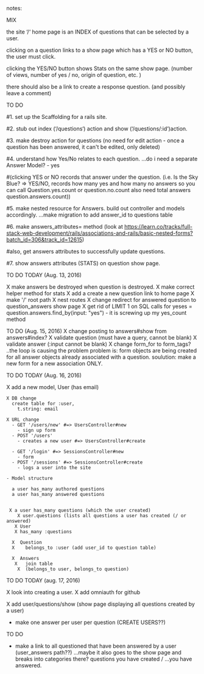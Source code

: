 notes:

MIX

the site ‘/‘ home page is an INDEX of questions that can be selected by a user.

clicking on a question links to a show page which has a YES or NO button, the user must click. 

clicking the YES/NO button shows Stats on the same show page. (number of views, number of yes / no, origin of question, etc. ) 


there should also be a link to create a response question. (and possibly leave a comment) 


TO DO 

#1. set up the Scaffolding for a rails site. 

#2. stub out index (‘/questions‘) action and show (‘/questions/:id‘)action. 

#3. make destroy action for questions (no need for edit action - once a question has been answered, it can't be edited, only deleted)

#4. understand how Yes/No relates to each question. …do i need a separate Answer Model? - yes

#(clicking YES or NO records that answer under the question. (i.e. Is the Sky Blue? => YES/NO, records how many yes and how many no answers so you can call Question.yes.count or question.no.count also need total answers question.answers.count))

#5. make nested resource for Answers. build out controller and models accordingly. ...make migration to add answer_id to questions table  


#6. make answers_attributes= method (look at https://learn.co/tracks/full-stack-web-development/rails/associations-and-rails/basic-nested-forms?batch_id=306&track_id=12615) 

#also, get answers attributes to successfully update questions. 

#7. show answers attributes (STATS) on question show page. 


TO DO TODAY (Aug. 13, 2016)

X make answers be destroyed when question is destroyed. 
X make correct helper method for stats
X add a create a new question link to home page
X make '/' root path
X nest routes
X change redirect for answered question to question_answers show page
X get rid of LIMIT 1 on SQL calls for yeses = question.answers.find_by(input: "yes") - it is screwing up my yes_count method

TO DO (Aug. 15, 2016)
X change posting to answers#show from answers#index?
X validate question (must have a query, cannot be blank)
X validate answer (:input cannot be blank) 
X change form_for to form_tags? ..the loop is causing the problem
  problem is: form objects are being created for all answer objects already associated with a question. 
  soulution: make a new form for a new association ONLY. 

TO DO TODAY (Aug. 16, 2016)

X add a new model, User (has email)


    X DB change
      create table for :user, 
        t.string: email

    X URL change
      - GET '/users/new' #=> UsersController#new
        - sign up form
      - POST '/users'
        - creates a new user #=> UsersController#create

      - GET '/login' #=> SessionsController#new
        - form
      - POST '/sessions' #=> SessionsController#create
        - logs a user into the site

    - Model structure 

      a user has_many authored questions
      a user has_many answered questions


     X a user has_many questions (which the user created)
        X user.questions (lists all questions a user has created (/ or answered)
       X User 
       X has_many :questions

      X  Question
      X    belongs_to :user (add user_id to question table)

      X  Answers
       X   join table
        X  (belongs_to user, belongs_to question)

TO DO TODAY (aug. 17, 2016)

X look into creating a user.
X add omniauth for github

X add user/questions/show (show page displaying all questions created by a user)

- make one answer per user per question (CREATE USERS??)

TO DO 

- make a link to all questioned that have been answered by a user
  (user_answers path??) ...maybe it also goes to the show page and breaks into categories there? questions you have created / ...you have answered.

